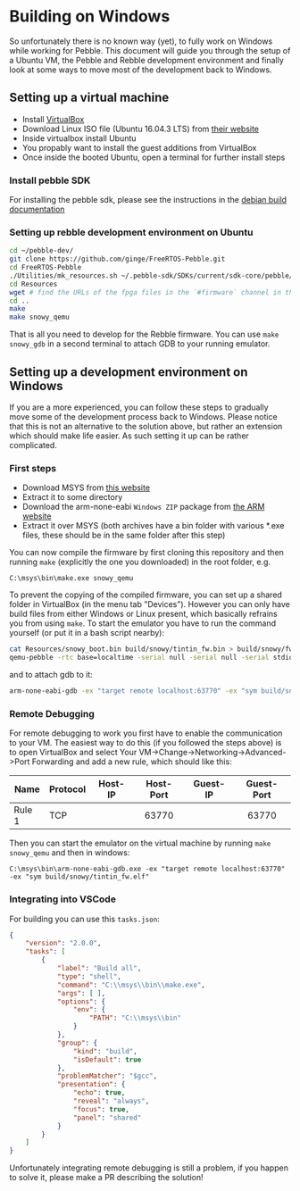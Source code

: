 # Building on Windows

So unfortunately there is no known way (yet), to fully work on Windows while working for Pebble. This document will guide you through the setup of a Ubuntu VM, the Pebble and Rebble development environment and finally look at some ways to move most of the development back to Windows.

## Setting up a virtual machine 

- Install [VirtualBox](http://www.virtualbox.org/)
- Download Linux ISO file (Ubuntu 16.04.3 LTS) from [their website](https://www.ubuntu.com/download/desktop)
- Inside virtualbox install Ubuntu
- You propably want to install the guest additions from VirtualBox
- Once inside the booted Ubuntu, open a terminal for further install steps

### Install pebble SDK

For installing the pebble sdk, please see the instructions in the [debian build documentation](https://github.com/ginge/FreeRTOS-Pebble/blob/master/docs/debian_build.md)

### Setting up rebble development environment on Ubuntu

```sh
cd ~/pebble-dev/
git clone https://github.com/ginge/FreeRTOS-Pebble.git
cd FreeRTOS-Pebble
./Utilities/mk_resources.sh ~/.pebble-sdk/SDKs/current/sdk-core/pebble/
cd Resources
wget # find the URLs of the fpga files in the `#firmware` channel in the Rebble Discord
cd ..
make
make snowy_qemu
```

That is all you need to develop for the Rebble firmware. You can use `make snowy_gdb` in a second terminal to attach GDB to your running emulator.

## Setting up a development environment on Windows

If you are a more experienced, you can follow these steps to gradually move some of the development process back to Windows. Please notice that this is not an alternative to the solution above, but rather an extension which should make life easier. As such setting it up can be rather complicated.

### First steps

- Download MSYS from [this website](https://sourceforge.net/projects/mingwbuilds/files/external-binary-packages/)
- Extract it to some directory
- Download the arm-none-eabi `Windows ZIP` package from [the ARM website](https://developer.arm.com/open-source/gnu-toolchain/gnu-rm/downloads)
- Extract it over MSYS (both archives have a bin folder with various *.exe files, these should be in the same folder after this step)

You can now compile the firmware by first cloning this repository and then running `make` (explicitly the one you downloaded) in the root folder, e.g.

```batch
C:\msys\bin\make.exe snowy_qemu
```

To prevent the copying of the compiled firmware, you can set up a shared folder in VirtualBox (in the menu tab "Devices"). However you can only have build files from either Windows or Linux present, which basically refrains you from using `make`. To start the emulator you have to run the command yourself (or put it in a bash script nearby):

```sh
cat Resources/snowy_boot.bin build/snowy/tintin_fw.bin > build/snowy/fw.qemu_flash.bin
qemu-pebble -rtc base=localtime -serial null -serial null -serial stdio -gdb tcp::63770,server -machine pebble-snowy-bb -cpu cortex-m4 -pflash build/snowy/fw.qemu_flash.bin -pflash Resources/snowy_spi.bin
```

and to attach gdb to it:

```sh
arm-none-eabi-gdb -ex "target remote localhost:63770" -ex "sym build/snowy/tintin_fw.elf"
```

### Remote Debugging

For remote debugging to work you first have to enable the communication to your VM. The easiest way to do this (if you followed the steps above) is to open VirtualBox and select Your VM->Change->Networking->Advanced->Port Forwarding and add a new rule, which should like this:

|  Name  | Protocol | Host-IP | Host-Port | Guest-IP | Guest-Port |
|--------|----------|---------|:---------:|----------|:----------:|
| Rule 1 | TCP      |         |   63770   |          |    63770   |

Then you can start the emulator on the virtual machine by running `make snowy_qemu` and then in windows:

```batch
C:\msys\bin\arm-none-eabi-gdb.exe -ex "target remote localhost:63770" -ex "sym build/snowy/tintin_fw.elf"
```

### Integrating into VSCode

For building you can use this `tasks.json`:

```json
{
    "version": "2.0.0",
    "tasks": [
        {
            "label": "Build all",
            "type": "shell",
            "command": "C:\\msys\\bin\\make.exe",
            "args": [ ],
            "options": {
                "env": {
                    "PATH": "C:\\msys\\bin"
                }
            },
            "group": {
                "kind": "build",
                "isDefault": true
            },
            "problemMatcher": "$gcc",
            "presentation": {
                "echo": true,
                "reveal": "always",
                "focus": true,
                "panel": "shared"
            }
        }
    ]
}
```

Unfortunately integrating remote debugging is still a problem, if you happen to solve it, please make a PR describing the solution!
